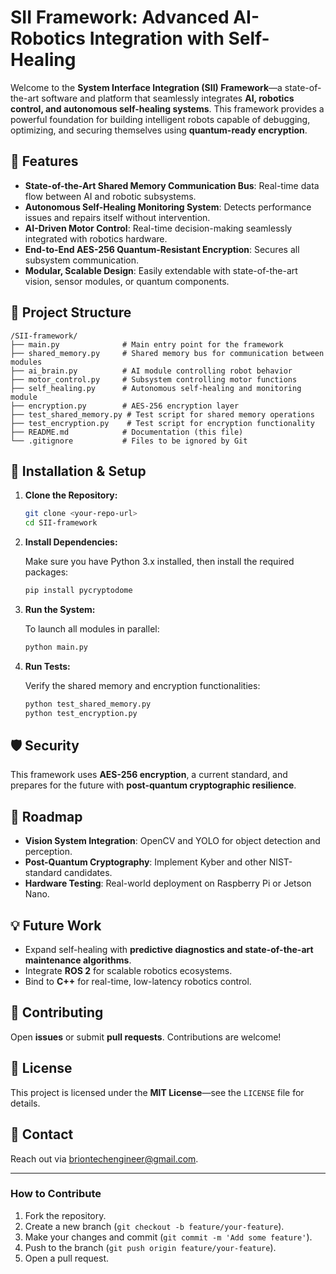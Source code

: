 # SII Framework: Advanced AI-Robotics Integration with Self-Healing

Welcome to the **System Interface Integration (SII) Framework**—a state-of-the-art software and platform that seamlessly integrates **AI, robotics control, and autonomous self-healing systems**. This framework provides a powerful foundation for building intelligent robots capable of debugging, optimizing, and securing themselves using **quantum-ready encryption**.

## 🚀 Features

* **State-of-the-Art Shared Memory Communication Bus**: Real-time data flow between AI and robotic subsystems.
* **Autonomous Self-Healing Monitoring System**: Detects performance issues and repairs itself without intervention.
* **AI-Driven Motor Control**: Real-time decision-making seamlessly integrated with robotics hardware.
* **End-to-End AES-256 Quantum-Resistant Encryption**: Secures all subsystem communication.
* **Modular, Scalable Design**: Easily extendable with state-of-the-art vision, sensor modules, or quantum components.

## 📂 Project Structure

```
/SII-framework/
├── main.py              # Main entry point for the framework
├── shared_memory.py     # Shared memory bus for communication between modules
├── ai_brain.py          # AI module controlling robot behavior
├── motor_control.py     # Subsystem controlling motor functions
├── self_healing.py      # Autonomous self-healing and monitoring module
├── encryption.py        # AES-256 encryption layer
├── test_shared_memory.py # Test script for shared memory operations
├── test_encryption.py    # Test script for encryption functionality
├── README.md            # Documentation (this file)
└── .gitignore           # Files to be ignored by Git
```

## 🔧 Installation & Setup

1. **Clone the Repository:**

   ```bash
   git clone <your-repo-url>
   cd SII-framework
   ```

2. **Install Dependencies:**

   Make sure you have Python 3.x installed, then install the required packages:

   ```bash
   pip install pycryptodome
   ```

3. **Run the System:**

   To launch all modules in parallel:

   ```bash
   python main.py
   ```

4. **Run Tests:**

   Verify the shared memory and encryption functionalities:

   ```bash
   python test_shared_memory.py
   python test_encryption.py
   ```

## 🛡️ Security

This framework uses **AES-256 encryption**, a current standard, and prepares for the future with **post-quantum cryptographic resilience**.

## 🔮 Roadmap

* **Vision System Integration**: OpenCV and YOLO for object detection and perception.
* **Post-Quantum Cryptography**: Implement Kyber and other NIST-standard candidates.
* **Hardware Testing**: Real-world deployment on Raspberry Pi or Jetson Nano.

## 💡 Future Work

* Expand self-healing with **predictive diagnostics and state-of-the-art maintenance algorithms**.
* Integrate **ROS 2** for scalable robotics ecosystems.
* Bind to **C++** for real-time, low-latency robotics control.

## 🤝 Contributing

Open **issues** or submit **pull requests**. Contributions are welcome!

## 📜 License

This project is licensed under the **MIT License**—see the `LICENSE` file for details.

## 📧 Contact

Reach out via [briontechengineer@gmail.com](mailto:briontechengineer@gmail.com).

---

### **How to Contribute**

1. Fork the repository.
2. Create a new branch (`git checkout -b feature/your-feature`).
3. Make your changes and commit (`git commit -m 'Add some feature'`).
4. Push to the branch (`git push origin feature/your-feature`).
5. Open a pull request.
